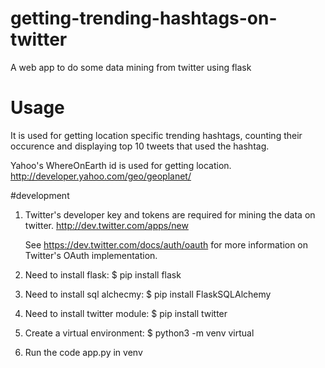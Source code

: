 # getting-trending-hashtags-on-twitter

A web app to do some data mining from twitter using flask

# Usage

It is used for getting location specific trending hashtags, counting their occurence 
and displaying top 10 tweets that used the hashtag.

Yahoo's WhereOnEarth id is used for getting location.
http://developer.yahoo.com/geo/geoplanet/




#development 
1. Twitter's developer key and tokens are required for mining the data on twitter.
    http://dev.twitter.com/apps/new
    
    See https://dev.twitter.com/docs/auth/oauth for more information 
    on Twitter's OAuth implementation.


2. Need to install flask:
   $ pip install flask
   
3. Need to install sql alchecmy: 
   $ pip install FlaskSQLAlchemy
  
4. Need to install twitter module:
   $ pip install twitter
   
5. Create a virtual environment:
   $ python3 -m venv virtual
   
6.  Run the code app.py in venv
